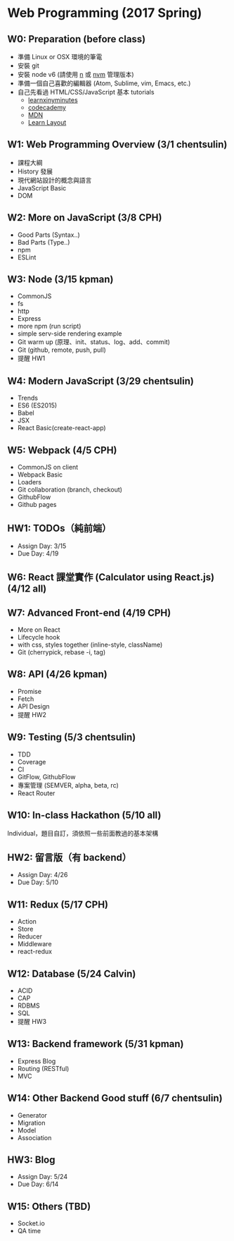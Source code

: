 # Web Programming (2017 Spring)

## W0: Preparation (before class)
- 準備 Linux or OSX 環境的筆電
- 安裝 git
- 安裝 node v6 (請使用 [n](https://github.com/tj/n) 或 [nvm](https://github.com/creationix/nvm) 管理版本)
- 準備一個自己喜歡的編輯器 (Atom, Sublime, vim, Emacs, etc.)
- 自己先看過 HTML/CSS/JavaScript 基本 tutorials
  - [learnxinyminutes](https://learnxinyminutes.com/)
  - [codecademy](https://www.codecademy.com/)
  - [MDN](https://developer.mozilla.org/zh-TW/)
  - [Learn Layout](http://learnlayout.com/)


## W1: Web Programming Overview (3/1 chentsulin)
- 課程大綱
- History 發展
- 現代網站設計的概念與語言
- JavaScript Basic
- DOM

## W2: More on JavaScript (3/8 CPH)
- Good Parts (Syntax..)
- Bad Parts (Type..)
- npm
- ESLint

## W3: Node (3/15 kpman)
- CommonJS
- fs
- http
- Express
- more npm (run script)
- simple serv-side rendering example
- Git warm up (原理、init、status、log、add、commit)
- Git (github, remote, push, pull)
- 提醒 HW1

## W4: Modern JavaScript (3/29 chentsulin)
- Trends
- ES6 (ES2015)
- Babel
- JSX
- React Basic(create-react-app)

## W5: Webpack (4/5 CPH)
- CommonJS on client
- Webpack Basic
- Loaders
- Git collaboration (branch, checkout)
- GithubFlow
- Github pages

## HW1: TODOs（純前端）
- Assign Day: 3/15
- Due Day: 4/19

## W6: React 課堂實作 (Calculator using React.js) (4/12 all)


## W7: Advanced Front-end (4/19 CPH)
- More on React
- Lifecycle hook
- with css, styles together (inline-style, className)
- Git (cherrypick, rebase -i, tag)

## W8: API (4/26 kpman)
- Promise
- Fetch
- API Design
- 提醒 HW2

## W9: Testing (5/3 chentsulin)
- TDD
- Coverage
- CI
- GitFlow, GithubFlow
- 專案管理 (SEMVER, alpha, beta, rc)
- React Router

## W10: In-class Hackathon (5/10 all)
Individual，題目自訂，須依照一些前面教過的基本架構

## HW2: 留言版（有 backend）
- Assign Day: 4/26
- Due Day: 5/10

## W11: Redux (5/17 CPH)
- Action
- Store
- Reducer
- Middleware
- react-redux

## W12: Database (5/24 Calvin)
- ACID
- CAP
- RDBMS
- SQL
- 提醒 HW3

## W13: Backend framework (5/31 kpman)
- Express Blog
- Routing (RESTful)
- MVC

## W14: Other Backend Good stuff (6/7 chentsulin)
- Generator
- Migration
- Model
- Association

## HW3: Blog
- Assign Day: 5/24
- Due Day: 6/14

## W15: Others (TBD)
- Socket.io
- QA time


